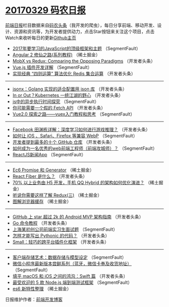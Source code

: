 # [20170329 码农日报](29.md)

[前端日报](http://caibaojian.com/c/news)栏目数据来自[码农头条](http://hao.caibaojian.com/)（我开发的爬虫），每日分享前端、移动开发、设计、资源和资讯等，为开发者提供动力，点击Star按钮来关注这个项目，点击Watch来收听每日的更新[Github主页](https://github.com/kujian/frontendDaily)
* [2017年要学习的JavaScript的顶级框架和主题](http://hao.caibaojian.com/32404.html) （SegmentFault）
* [Angular 2 修仙之路(系列教程)](http://hao.caibaojian.com/32418.html) （稀土掘金）
* [MobX vs Redux: Comparing the Opposing Paradigms](http://hao.caibaojian.com/32447.html) （开发者头条）
* [Vue.js 插件开发详解](http://hao.caibaojian.com/32406.html) （SegmentFault）
* [实现经典 “四则运算” 算法优化 Redis 集合运算](http://hao.caibaojian.com/32445.html) （开发者头条）

***
* [jsonx：Golang 实现的适合配置用 json 库](http://hao.caibaojian.com/32437.html) （开发者头条）
* [In or Out？Kubernetes 一统江湖的野心](http://hao.caibaojian.com/32438.html) （开发者头条）
* [js中的异步执行时间探究](http://hao.caibaojian.com/32401.html) （SegmentFault）
* [你可能需要一个假的 Fetch API](http://hao.caibaojian.com/32440.html) （开发者头条）
* [Vue2.0 探索之路——vuex入门教程和思考](http://hao.caibaojian.com/32402.html) （SegmentFault）

***
* [Facebook 田渊栋详解：深度学习如何进行游戏推理？](http://hao.caibaojian.com/32430.html) （开发者头条）
* [如何让 iOS 、Safari、Firefox 等兼容 WebP](http://hao.caibaojian.com/32403.html) （SegmentFault）
* [开发者提到最多的十个 GitHub 仓库](http://hao.caibaojian.com/32426.html) （开发者头条）
* [如何成为一名优秀的web前端工程师（前端攻城师）？](http://hao.caibaojian.com/32405.html) （SegmentFault）
* [ReactJS新闻App](http://hao.caibaojian.com/32395.html) （SegmentFault）

***
* [Ec6 Promise 和 Generator](http://hao.caibaojian.com/32417.html) （稀土掘金）
* [React Fiber 是什么？](http://hao.caibaojian.com/32436.html) （开发者头条）
* [70% 以上业务由 H5 开发，手机 QQ Hybrid 的架构如何优化演进？](http://hao.caibaojian.com/32420.html) （稀土掘金）
* [听说你需要这样了解 Redux(三)](http://hao.caibaojian.com/32421.html) （稀土掘金）
* [图解浏览器缓存](http://hao.caibaojian.com/32422.html) （稀土掘金）

***
* [GitHub 上 star 超过 2k 的 Android MVP 架构指南](http://hao.caibaojian.com/32429.html) （开发者头条）
* [Go 命令教程](http://hao.caibaojian.com/32428.html) （开发者头条）
* [上海某初创公司前端实习生面试题](http://hao.caibaojian.com/32394.html) （SegmentFault）
* [怎样才能写出 Pythonic 的代码？](http://hao.caibaojian.com/32443.html) （开发者头条）
* [Small：轻巧的跨平台插件化框架](http://hao.caibaojian.com/32444.html) （开发者头条）

***
* [客户端存储艺术：数据存储与模型设定](http://hao.caibaojian.com/32396.html) （SegmentFault）
* [微信小程序最新版本尝鲜系列（蓝牙，微信卡券及收货地址）](http://hao.caibaojian.com/32397.html) （SegmentFault）
* [填平 macOS 和 iOS 之间的鸿沟：Swift 篇](http://hao.caibaojian.com/32446.html) （开发者头条）
* [最受欢迎的 5 款 Node.js 端到端测试框架](http://hao.caibaojian.com/32398.html) （SegmentFault）
* [es6 新特性整理](http://hao.caibaojian.com/32419.html) （稀土掘金）

日报维护作者：[前端开发博客](http://caibaojian.com/) 